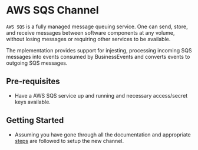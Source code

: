 # AWS SQS Channel

`AWS SQS` is a fully managed message queuing service. One can send, store, and receive messages between software components at any volume, without losing messages or requiring other services to be available.

The mplementation provides support for injesting, processing incoming SQS messages into events consumed by BusinessEvents and converts events to outgoing SQS messages. 

## Pre-requisites

* Have a AWS SQS service up and running and necessary access/secret keys available.

## Getting Started

* Assuming you have gone through all the documentation and appropriate [steps](https://github.com/tibco/be-contribution/tree/main/channel) are followed to setup the new channel.


